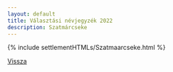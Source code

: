 ```yaml
---
layout: default
title: Választási névjegyzék 2022
description: Szatmárcseke
---
```


{% include settlementHTMLs/Szatmaarcseke.html %}

[Vissza](../)